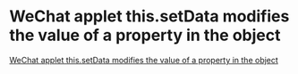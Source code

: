 # WeChat applet this.setData modifies the value of a property in the object
[WeChat applet this.setData modifies the value of a property in the object](https://aiwithcloud.com/2022/09/16/wechat_applet_this-setdata_modifies_the_value_of_a_property_in_the_object/)